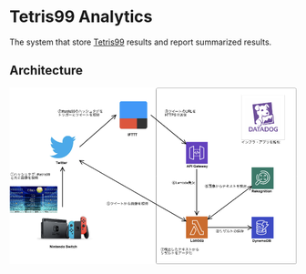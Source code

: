 # Tetris99 Analytics

The system that store [Tetris99](https://www.nintendo.co.jp/switch/arzna/index.html) results and report summarized results.
## Architecture

![architecture](architecture.png)
